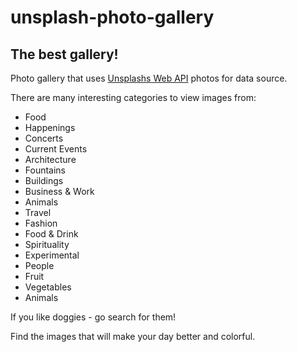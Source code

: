 # unsplash-photo-gallery

## The best gallery!

Photo gallery that uses [Unsplashs Web API](https://unsplash.com/) photos for data source.

There are many interesting categories to view images from:

* Food
* Happenings
* Concerts
* Current Events
* Architecture
* Fountains
* Buildings
* Business & Work
* Animals
* Travel
* Fashion
* Food & Drink
* Spirituality
* Experimental
* People
* Fruit
* Vegetables
* Animals

If you like doggies - go search for them!

Find the images that will make your day better and colorful.



